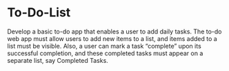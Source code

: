 # To-Do-List
Develop a basic to-do app that enables a user to add daily tasks.  The to-do web app must allow users to add new items to a list, and items added to a list must be visible. Also, a user can mark a task “complete” upon its successful completion, and these completed tasks must appear on a separate list, say Completed Tasks. 
